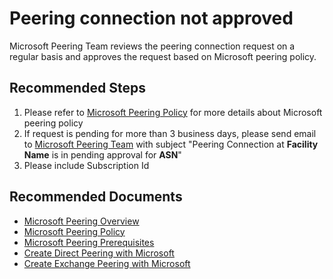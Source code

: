 <properties
  pagetitle="Peering connection not approved"
  service="microsoft.peering"
  resource="peerings"
  ms.author="someshch"
  selfhelptype="Resource"
  supporttopicids="32747967"
  productpesids="16932"
  cloudenvironments="public, fairfax, mooncake, blackforest, ussec, usnat"
  articleid="60cc4d37-e065-452b-85c3-532fa72226be"
  ownershipid="Peering_PeeringService" />
# Peering connection not approved

Microsoft Peering Team reviews the peering connection request on a regular basis and approves the request based on Microsoft peering policy.

## **Recommended Steps**

1. Please refer to [Microsoft Peering Policy](https://docs.microsoft.com/azure/internet-peering/policy) for more details about Microsoft peering policy
2. If request is pending for more than 3 business days, please send email to [Microsoft Peering Team](mailTo:peering@microsoft.com) with subject "Peering Connection at **Facility Name** is in pending approval for **ASN**" 
3. Please include Subscription Id

## **Recommended Documents**

- [Microsoft Peering Overview](https://docs.microsoft.com/azure/internet-peering/overview)
- [Microsoft Peering Policy](https://docs.microsoft.com/azure/internet-peering/policy)
- [Microsoft Peering Prerequisites](https://docs.microsoft.com/azure/internet-peering/prerequisites) 
- [Create Direct Peering with Microsoft](https://docs.microsoft.com/azure/internet-peering/howto-direct-portal)
- [Create Exchange Peering with Microsoft](https://docs.microsoft.com/azure/internet-peering/how-to-exchange-route-server-portal)
